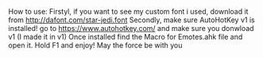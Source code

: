 How to use:
Firstyl, if you want to see my custom font i used, download it from http://dafont.com/star-jedi.font
Secondly, make sure AutoHotKey v1 is installed! go to https://www.autohotkey.com/ and make sure you donwload v1 (I made it in v1)
Once installed find the Macro for Emotes.ahk file and open it.
Hold F1 and enjoy!
May the force be with you

